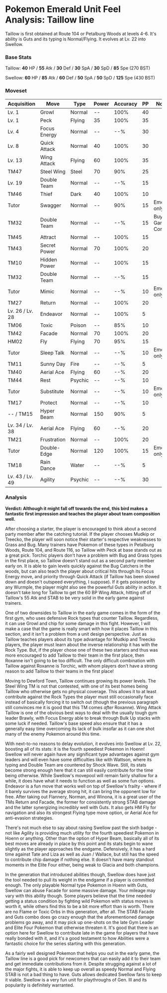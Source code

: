 # Pokemon Emerald Unit Feel Analysis: Taillow line

Taillow is first obtained at Route 104 or Petalburg Woods at levels 4-6. It's ability is Guts and its typing is Normal/Flying. It evolves at Lv. 22 into Swellow.

### Base Stats

Taillow: **40** HP / **55** Atk / **30** Def / **30** SpA / **30** SpD / **85** Spe (270 BST)

Swellow: **60** HP / **85** Atk / **60** Def / **50** SpA / **50** SpD / **125** Spe (430 BST)

### Moveset

| Acquisition     | Move         | Type    | Power | Accuracy | PP | Notes              |
|-----------------|--------------|---------|-------|----------|----|--------------------|
| Lv. 1           | Growl        | Normal  | --    | 100%     | 40 |                    |
| Lv. 1           | Peck         | Flying  | 35    | 100%     | 35 |                    |
| Lv. 4           | Focus Energy | Normal  | --    | --%      | 30 |                    |
| Lv. 8           | Quick Attack | Normal  | 40    | 100%     | 30 |                    |
| Lv. 13          | Wing Attack  | Flying  | 60    | 100%     | 35 |                    |
| TM47            | Steel Wing   | Steel   | 70    | 90%      | 25 |                    |
| Lv. 19          | Double Team  | Normal  | --    | --%      | 15 |                    |
| TM46            | Thief        | Dark    | 40    | 100%     | 10 |                    |
| Tutor           | Swagger      | Normal  | --    | 90%      | 15 | Emerald only       |
| TM32            | Double Team  | Normal  | --    | --%      | 15 | Buy at Game Corner |
| TM45            | Attract      | Normal  | --    | 100%     | 15 |                    |
| TM43            | Secret Power | Normal  | 70    | 100%     | 20 |                    |
| TM10            | Hidden Power | Normal  | --    | 100%     | 15 |                    |
| TM32            | Double Team  | Normal  | --    | --%      | 15 |                    |
| Tutor           | Mimic        | Normal  | --    | --%      | 10 | Emerald only       |
| TM27            | Return       | Normal  | --    | 100%     | 20 |                    |
| Lv. 26 / Lv. 28 | Endeavor     | Normal  | --    | 100%     | 5  |                    |
| TM06            | Toxic        | Poison  | --    | 85%      | 10 |                    |
| TM42            | Facade       | Normal  | 70    | 100%     | 20 |                    |
| HM02            | Fly          | Flying  | 70    | 95%      | 15 |                    |
| Tutor           | Sleep Talk   | Normal  | --    | --%      | 10 | Emerald only       |
| TM11            | Sunny Day    | Fire    | --    | --%      | 5  |                    |
| TM40            | Aerial Ace   | Flying  | 60    | --%      | 20 |                    |
| TM44            | Rest         | Psychic | --    | --%      | 10 |                    |
| Tutor           | Substitute   | Normal  | --    | --%      | 10 | Emerald only       |
| TM17            | Protect      | Normal  | --    | --%      | 10 |                    |
| -- / TM15       | Hyper Beam   | Normal  | 150   | 90%      | 5  |                    |
| Lv. 34 / Lv. 38 | Aerial Ace   | Flying  | 60    | --%      | 20 |                    |
| TM21            | Frustration  | Normal  | --    | 100%     | 20 |                    |
| Tutor           | Double-Edge  | Normal  | 120   | 100%     | 15 | Emerald only       |
| TM18            | Rain Dance   | Water   | --    | --%      | 5  |                    |
| Lv. 43 / Lv. 49 | Agility      | Psychic | --    | --%      | 30 |                    |

### Analysis

**Verdict: Although it might fall off towards the end, this bird makes a fantastic first impression and teaches the player about team composition well.**

After choosing a starter, the player is encouraged to think about a second party member after the catching tutorial. If the player chooses Mudkip or Treecko, the player will soon notice their starter's respective weaknesses to Grass and Bug. Many trainers have Pokemon of these types in Petalburg Woods, Route 104, and Route 116, so Taillow with Peck at base stands out as a great pick. Torchic players don't have a problem with Bug and Grass types in the first place, so Taillow doesn't stand out as a second party member early on. It is able to gain levels quickly against the Bug Catchers in the woods, but can also teach the player about critical hits through its Focus Energy move, and priority through Quick Attack (if Taillow has been slowed down and doesn't outspeed everything, I suppose). If it gets poisoned by any Wurmple, the player might also see the powerful Guts ability in action. It doesn't take long for Taillow to get the 60 BP Wing Attack, hitting off of Taillow's 55 Atk and STAB to be very solid in the early game against trainers.

One of two downsides to Taillow in the early game comes in the form of the first gym, who uses defensive Rock types that  counter Taillow. Regardless, it can use Growl and chip for some damage in this fight. However, I will make a case that the game is really smart with how it places Taillow in this section, and it isn't a problem from a unit design perspective. Just as Taillow teaches players about its type advantage for Mudkip and Treecko players, the player must learn about the inverse relationship it has with the Rock Type. But, if the player chose one of these two starters and thus was more encouraged to add Taillow to their team in the first place, then Roxanne isn't going to be too difficult. The only difficult combination with Taillow against Roxanne is Torchic, with whom players don't have a strong reason to add Taillow to their teams in the first place!

Moving to Dewford Town, Taillow continues growing its power levels. The Steel Wing TM is not that contested, with one of its best homes being Taillow who otherwise gets no physical coverage. This allows it to at least contribute against the Rock Types the player must still occasionally face instead of basically forcing it to switch out (though the previous paragraph still convinces me it is good that this TM comes _after_ Roxanne). Wing Attack Taillow is one of the obvious best ways to deal with the usually tough gym leader Brawly, with Focus Energy able to break through Bulk Up stacks with some luck if needed. Taillow's base speed also ensure that it has a generally easy time overcoming its lack of bulk insofar as it can one shot many of the enemy Pokemon around this time.

With next-to-no reasons to delay evolution, it evolves into Swellow at Lv. 22, boosting all of its stats: it is the fourth speediest Pokemon in Hoenn! Swellow will never again have any significant type advantages against gym leaders and will even have some difficulties like with Wattson, where its typing and Double Team are countered by Shock Wave. Still, its stats become strong enough here that it can still easily contribute for the time being otherwise. While Swellow's movepool will remain fairly shallow for a while, it does have what it needs to function as well as some fun options. Endeavor is a fun move that works well on top of Swellow's frailty - where if it barely survives the average strong hit, it can bring the opponent low for free. After taking out Flannery, Norman, and Winona, it is a great user of the TMs Return and Facade, the former for consistently strong STAB damage and the latter synergizing incredibly well with Guts. It also gets HM Fly for navigation and also its strongest Flying type move option, or Aerial Ace for anti-evasion strategies.

There's not much else to say about raising Swellow past the sixth badge - not like Agility is providing much utility for the fourth speediest Pokemon in Hoenn or anything. Other than the option of Hyper Beam, basically all of its best moves are already in place by this point and its stats begin to wane slightly as the player approaches the endgame. Defensively, it has a hard time against Tate and Liza as well as Juan / Wallace, but still has the speed to contribute chip damage if nothing else. It doesn't have many standout moments in the Elite Four either, being weak to Glacia and both champions. 

In the generation that introduced abilities though, Swellow does have just the tool needed to pull its weight in the endgame if a player is committed enough. The only playable Normal type Pokemon in Hoenn with Guts, Swellow can abuse Facade for some massive damage. Your mileage may vary with this ability though. Some players believe that the time needed getting a status condition by fighting wild Pokemon with status moves is worth it, while others find this to be a bit more effort than is worth. There are no Flame or Toxic Orbs in this generation, after all. The STAB Facade and Guts combo does go crazy enough that the aforementioned damage problems go away, and it may pick up one-shots on the late Gym Leader and Elite Four Pokemon that otherwise threaten it. It's good that there is an option here for Swellow to contribute late in the game for players that have really bonded with it, and it's a good testament to how Abilities were a fantastic choice for the series starting with this generation.

As a fairly well designed Pokemon that helps you out in the early game, the Taillow line is a good pick for newcomers that can easily add it to their team and get immediate contributions from it. Despite strugging against a lot of the major fights, it is able to keep up overall as speedy Normal and Flying STAB is not a bad thing to have. Guts allows dedicated Swellow fans to keep it viable. Swellow is a very fun unit for playthroughs of Gen. III and its popularity is definitely warranted.
